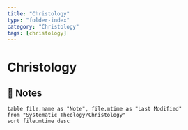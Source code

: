 ```yaml
---
title: "Christology"
type: "folder-index"
category: "Christology"
tags: [christology]
---
```


# Christology

## 📄 Notes
```dataview
table file.name as "Note", file.mtime as "Last Modified"
from "Systematic Theology/Christology"
sort file.mtime desc
```
